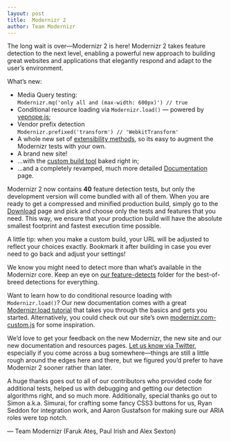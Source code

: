 ```yaml
---
layout: post
title:  Modernizr 2
author: Team Modernizr
---
```


The long wait is over—Modernizr 2 is here! Modernizr 2 takes feature detection to the next level, enabling a powerful new approach to building great websites and applications that elegantly respond and adapt to the user’s environment.

What’s new:

 * Media Query testing:<br/>
   `Modernizr.mq('only all and (max-width: 600px)') // true`
 * Conditional resource loading via `Modernizr.load()` — powered by <a href="http://yepnopejs.com/">yepnope.js</a>;
 * Vendor prefix detection<br/>
   `Modernizr.prefixed('transform') // 'WebkitTransform'`
 * A whole new set of <a href="/docs/#s3">extensibility methods</a>, so its easy to augment the Modernizr tests with your own.
 * A brand new site!
 * …with the <a href="/download/">custom build tool</a> baked right in;
 * …and a completely revamped, much more detailed <a href="/docs/">Documentation</a> page.

 Modernizr 2 now contains **40** feature detection tests, but only the development version will come bundled with all of them. When you are ready to get a compressed and minified production build, simply go to the <a href="/download/">Download</a> page and pick and choose only the tests and features that you need. This way, we ensure that your production build will have the absolute smallest footprint and fastest execution time possible.

 A little tip: when you make a custom build, your URL will be adjusted to reflect your choices exactly. Bookmark it after building in case you ever need to go back and adjust your settings!

 We know you might need to detect more than what’s available in the Modernizr core. Keep an eye on <a href="https://github.com/Modernizr/Modernizr/tree/master/feature-detects">our feature-detects</a> folder for the best-of-breed detections for everything.

Want to learn how to do conditional resource loading with `Modernizr.load()`? Our new documentation comes with a great <a href="/docs/#load">Modernizr.load tutorial</a> that takes you through the basics and gets you started. Alternatively, you could check out our site’s own <a href="/i/js/modernizr.com-custom.js">modernizr.com-custom.js</a> for some inspiration.

We’d love to get your feedback on the new Modernizr, the new site and our new documentation and resources pages. <a href="https://twitter.com/?status=@Modernizr%20">Let us know via Twitter</a>, especially if you come across a bug somewhere—things are still a little rough around the edges here and there, but we figured you’d prefer to have Modernizr 2 sooner rather than later.

A huge thanks goes out to all of our contributors who provided code for additional tests, helped us with debugging and getting our detection algorithms right, and so much more. Additionally, special thanks go out to Simon a.k.a. Simurai, for crafting some fancy CSS3 buttons for us, Ryan Seddon for integration work, and Aaron Gustafson for making sure our ARIA roles were top notch.

— Team Modernizr (Faruk Ateş, Paul Irish and Alex Sexton)
